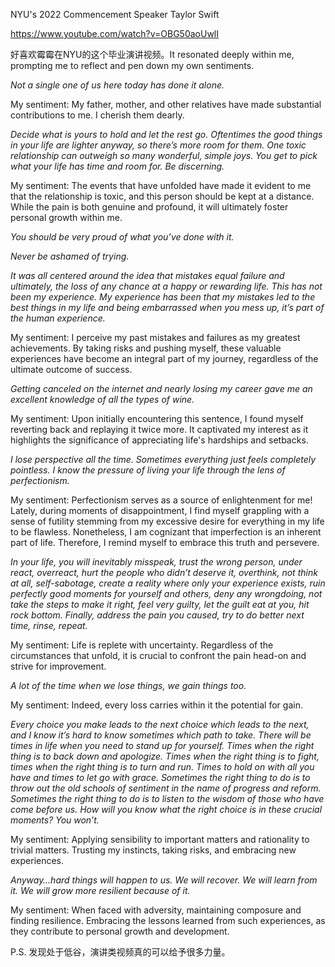 NYU's 2022 Commencement Speaker Taylor Swift

https://www.youtube.com/watch?v=OBG50aoUwlI 

好喜欢霉霉在NYU的这个毕业演讲视频。It resonated deeply within me, prompting me to reflect and pen down my own sentiments.

*Not a single one of us here today has done it alone.*

My sentiment: My father, mother, and other relatives have made substantial contributions to me. I cherish them dearly.

*Decide what is yours to hold and let the rest go. Oftentimes the good things in your life are lighter anyway, so there’s more room for them. One toxic relationship can outweigh so many wonderful, simple joys. You get to pick what your life has time and room for. Be discerning.* 

My sentiment: The events that have unfolded have made it evident to me that the relationship is toxic, and this person should be kept at a distance. While the pain is both genuine and profound, it will ultimately foster personal growth within me.

*You should be very proud of what you’ve done with it.* 

*Never be ashamed of trying.* 

*It was all centered around the idea that mistakes equal failure and ultimately, the loss of any chance at a happy or rewarding life. This has not been my experience. My experience has been that my mistakes led to the best things in my life and being embarrassed when you mess up, it’s part of the human experience.* 

My sentiment: I perceive my past mistakes and failures as my greatest achievements. By taking risks and pushing myself, these valuable experiences have become an integral part of my journey, regardless of the ultimate outcome of success.

*Getting canceled on the internet and nearly losing my career gave me an excellent knowledge of all the types of wine.*

My sentiment: Upon initially encountering this sentence, I found myself reverting back and replaying it twice more. It captivated my interest as it highlights the significance of appreciating life's hardships and setbacks.

*I lose perspective all the time. Sometimes everything just feels completely pointless. I know the pressure of living your life through the lens of perfectionism.*  

My sentiment: Perfectionism serves as a source of enlightenment for me! Lately, during moments of disappointment, I find myself grappling with a sense of futility stemming from my excessive desire for everything in my life to be flawless. Nonetheless, I am cognizant that imperfection is an inherent part of life. Therefore, I remind myself to embrace this truth and persevere.

*In your life, you will inevitably misspeak, trust the wrong person, under react, overreact, hurt the people who didn’t deserve it, overthink, not think at all, self-sabotage, create a reality where only your experience exists, ruin perfectly good moments for yourself and others, deny any wrongdoing, not take the steps to make it right, feel very guilty, let the guilt eat at you, hit rock bottom. Finally, address the pain you caused, try to do better next time, rinse, repeat.*

My sentiment: Life is replete with uncertainty. Regardless of the circumstances that unfold, it is crucial to confront the pain head-on and strive for improvement.

*A lot of the time when we lose things, we gain things too.* 

My sentiment: Indeed, every loss carries within it the potential for gain.

*Every choice you make leads to the next choice which leads to the next, and I know it’s hard to know sometimes which path to take. There will be times in life when you need to stand up for yourself. Times when the right thing is to back down and apologize. Times when the right thing is to fight, times when the right thing is to turn and run. Times to hold on with all you have and times to let go with grace. Sometimes the right thing to do is to throw out the old schools of sentiment in the name of progress and reform. Sometimes the right thing to do is to listen to the wisdom of those who have come before us. How will you know what the right choice is in these crucial moments? You won’t.* 

My sentiment: Applying sensibility to important matters and rationality to trivial matters. Trusting my instincts, taking risks, and embracing new experiences.

*Anyway…hard things will happen to us. We will recover. We will learn from it. We will grow more resilient because of it.* 

My sentiment: When faced with adversity, maintaining composure and finding resilience. Embracing the lessons learned from such experiences, as they contribute to personal growth and development.

P.S. 发现处于低谷，演讲类视频真的可以给予很多力量。